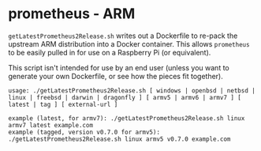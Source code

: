 # prometheus - ARM

`getLatestPrometheus2Release.sh` writes out a Dockerfile to re-pack the upstream ARM distribution into a Docker container. This allows `prometheus` to be easily pulled in for use on a Raspberry Pi (or equivalent).

This script isn't intended for use by an end user (unless you want to generate your own Dockerfile, or see how the pieces fit together).

	usage: ./getLatestPrometheus2Release.sh [ windows | openbsd | netbsd | linux | freebsd | darwin | dragonfly ] [ armv5 | armv6 | armv7 ] [ latest | tag ] [ external-url ]

	example (latest, for armv7): ./getLatestPrometheus2Release.sh linux armv7 latest example.com
	example (tagged, version v0.7.0 for armv5): ./getLatestPrometheus2Release.sh linux armv5 v0.7.0 example.com
